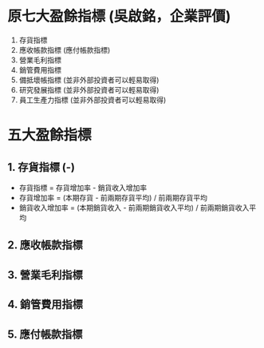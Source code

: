# 原七大盈餘指標 (吳啟銘，企業評價)
1. 存貨指標
2. 應收帳款指標 (應付帳款指標)
3. 營業毛利指標
4. 銷管費用指標
5. 備抵壞帳指標 (並非外部投資者可以輕易取得)
6. 研究發展指標 (並非外部投資者可以輕易取得)
7. 員工生產力指標 (並非外部投資者可以輕易取得)

# 五大盈餘指標
## 1. 存貨指標 (-)
- 存貨指標 = 存貨增加率 - 銷貨收入增加率
- 存貨增加率 = (本期存貨 - 前兩期存貨平均) / 前兩期存貨平均
- 銷貨收入增加率 = (本期銷貨收入 - 前兩期銷貨收入平均) / 前兩期銷貨收入平均
## 2. 應收帳款指標
## 3. 營業毛利指標
## 4. 銷管費用指標
## 5. 應付帳款指標
